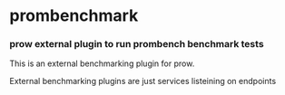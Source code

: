 # prombenchmark

### prow external plugin to run prombench benchmark tests

This is an external benchmarking plugin for prow.

External benchmarking plugins are just services listeining on endpoints
